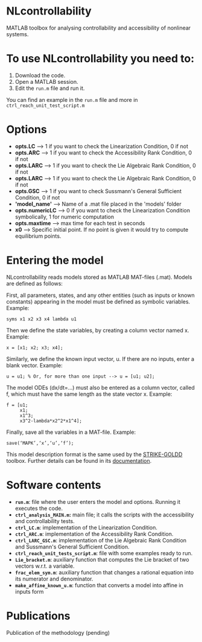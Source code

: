 # NLcontrollability
  MATLAB toolbox for analysing controllability and accessibility of nonlinear systems.


# To use NLcontrollability you need to:
  1. Download the code.
  2. Open a MATLAB session.
  3. Edit the `run.m` file and run it.

  You can find an example in the  `run.m` file and more in `ctrl_reach_unit_test_script.m`
    

# Options
   - **opts.LC**        --> 1 if you want to check the Linearization Condition, 0 if not
   - **opts.ARC**       --> 1 if you want to check the Accessibility Rank Condition, 0 if not
   - **opts.LARC**      --> 1 if you want to check the Lie Algebraic Rank Condition, 0 if not
   - **opts.LARC**      --> 1 if you want to check the Lie Algebraic Rank Condition, 0 if not
   - **opts.GSC**       --> 1 if you want to check Sussmann's General Sufficient Condition, 0 if not
   - **'model_name'**   --> Name of a .mat file placed in the 'models' folder
   - **opts.numericLC** --> 0 if you want to check the Linearization Condition symbolically, 1 for numeric computation
   - **opts.maxtime**   --> max time for each test in seconds
   - **x0**             --> Specific initial point. If no point is given it would try to compute equilibrium points.
      
               
# Entering the model
  NLcontrollability reads models stored as MATLAB MAT-files (.mat). Models are defined as follows:
  
  First, all parameters, states, and any other entities (such as inputs or known constants) appearing in the
  model must be defined as symbolic variables. Example:
  
	syms x1 x2 x3 x4 lambda u1
	
  Then we define the state variables, by creating a column vector named x. Example:
  
	x = [x1; x2; x3; x4];
	
  Similarly, we define the known input vector, u. If there are no inputs, enter a blank vector. Example:
  
	u = u1; % Or, for more than one input --> u = [u1; u2];
	
  The model ODEs (dx/dt=...) must also be entered as a column vector, called f, which must have the same
  length as the state vector x. Example:
  
	f = [u1;
	     x1;
	     x1^3;
	     x3^2-lambda*x2^2*x1^4];
		
  Finally, save all the variables in a MAT-file. Example:
  
  	save(‘MAPK’,‘x’,‘u’,‘f’);
  

  This model description format is the same used by the [STRIKE-GOLDD](https://github.com/afvillaverde/strike-goldd) toolbox. 
  Further details can be found in its [documentation](https://github.com/afvillaverde/strike-goldd/blob/master/STRIKE-GOLDD/doc/STRIKE-GOLDD_manual.pdf).

  
# Software contents
  - **`run.m`**: file where the user enters the model and options. Running it executes the code.
  - **`ctrl_analysis_MAIN.m`:** main file; it calls the scripts with the accessibility and controllability tests.
  - **`ctrl_LC.m`**: implementation of the Linearization Condition.
  - **`ctrl_ARC.m`**: implementation of the Accessibility Rank Condition.
  - **`ctrl_LARC_GSC.m`**: implementation of the Lie Algebraic Rank Condition and Sussmann's General Sufficient Condition.
  - **`ctrl_reach_unit_tests_script.m`**: file with some examples ready to run.
  - **`Lie_bracket.m`**: auxiliary function that computes the Lie bracket of two vectors w.r.t. a variable.
  - **`frac_elem_sym.m`**: auxiliary function that changes a rational equation into its numerator and denominator.
  - **`make_affine_known_u.m`**: function that converts a model into affine in inputs form


# Publications
  Publication of the methodology (pending)
